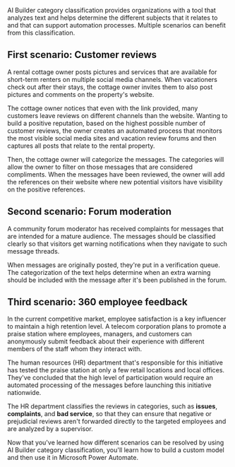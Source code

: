 AI Builder category classification provides organizations with a tool that analyzes text and helps determine the different subjects that it relates to and that can support automation processes. Multiple scenarios can benefit from this classification.

## First scenario: Customer reviews

A rental cottage owner posts pictures and services that are available for short-term renters on multiple social media channels. When vacationers check out after their stays, the cottage owner invites them to also post pictures and comments on the property's website.

The cottage owner notices that even with the link provided, many customers leave reviews on different channels than the website. Wanting to build a positive reputation, based on the highest possible number of customer reviews, the owner creates an automated process that monitors the most visible social media sites and vacation review forums and then captures all posts that relate to the rental property.

Then, the cottage owner will categorize the messages. The categories will allow the owner to filter on those messages that are considered compliments. When the messages have been reviewed, the owner will add the references on their website where new potential visitors have visibility on the positive references.

## Second scenario: Forum moderation

A community forum moderator has received complaints for messages that are intended for a mature audience. The messages should be classified clearly so that visitors get warning notifications when they navigate to such message threads.

When messages are originally posted, they're put in a verification queue. The categorization of the text helps determine when an extra warning should be included with the message after it's been published in the forum.

## Third scenario: 360 employee feedback

In the current competitive market, employee satisfaction is a key influencer to maintain a high retention level. A telecom corporation plans to promote a praise station where employees, managers, and customers can anonymously submit feedback about their experience with different members of the staff whom they interact with.

The human resources (HR) department that's responsible for this initiative has tested the praise station at only a few retail locations and local offices. They've concluded that the high level of participation would require an automated processing of the messages before launching this initiative nationwide.

The HR department classifies the reviews in categories, such as **issues**, **complaints**, and **bad service**, so that they can ensure that negative or prejudicial reviews aren't forwarded directly to the targeted employees and are analyzed by a supervisor.

Now that you've learned how different scenarios can be resolved by using AI Builder category classification, you'll learn how to build a custom model and then use it in Microsoft Power Automate.
